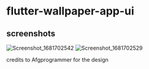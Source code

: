 # flutter-wallpaper-app-ui




## screenshots 

![Screenshot_1681702542](https://user-images.githubusercontent.com/70327788/232373404-dca3fe22-453a-4185-879b-8a708e838c3e.png)
![Screenshot_1681702529](https://user-images.githubusercontent.com/70327788/232373416-f384a684-a7b0-49dd-a56c-5403d0a6b133.png)


credits to Afgprogrammer for the design
